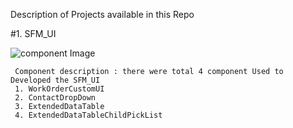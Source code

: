 
Description of Projects  available in this Repo

#1.  SFM_UI 


   ![component Image]()
 
  
     Component description : there were total 4 component Used to Developed the SFM_UI
     1. WorkOrderCustomUI
     2. ContactDropDown
     3. ExtendedDataTable
     4. ExtendedDataTableChildPickList
     
     
     
     
     



